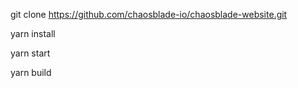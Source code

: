 git clone https://github.com/chaosblade-io/chaosblade-website.git



yarn install



yarn start



yarn build





